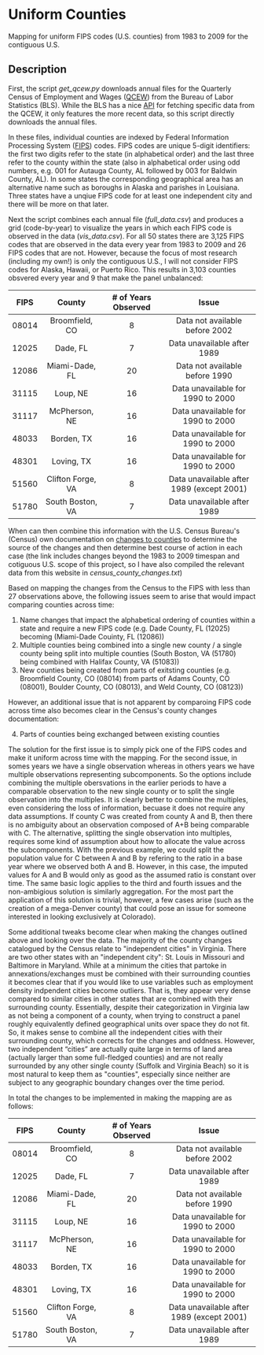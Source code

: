 # Uniform Counties
Mapping for uniform FIPS codes (U.S. counties) from 1983 to 2009 for the contiguous U.S.

## Description

First, the script *get_qcew.py* downloads annual files for the Quarterly Census of Employment and Wages ([QCEW](https://www.bls.gov/cew/downloadable-data-files.htm)) from the Bureau of Labor Statistics (BLS). While the BLS has a nice [API]() for fetching specific data from the QCEW, it only features the more recent data, so this script directly downloads the annual files.

In these files, individual counties are indexed by Federal Information Processing System ([FIPS](https://transition.fcc.gov/oet/info/maps/census/fips/fips.txt)) codes. FIPS codes are unique 5-digit identifiers: the first two digits refer to the state (in alphabetical order) and the last three refer to the county within the state (also in alphabetical order using odd numbers, e.g. 001 for Autauga County, AL followed by 003 for Baldwin County, AL). In some states the corresponding geographical area has an alternative name such as boroughs in Alaska and parishes in Louisiana. Three states have a unqiue FIPS code for at least one independent city and there will be more on that later.

Next the script combines each annual file (*full_data.csv*) and produces a grid (code-by-year) to visualize the years in which each FIPS code is observed in the data (*vis_data.csv*). For all 50 states there are 3,125 FIPS codes that are observed in the data every year from 1983 to 2009 and 26 FIPS codes that are not. However, because the focus of most research (including my own!) is only the contiguous U.S., I will not consider FIPS codes for Alaska, Hawaii, or Puerto Rico. This results in 3,103 counties obsvered every year and 9 that make the panel unbalanced:

| FIPS | County | # of Years Observed | Issue |
| :---: | :---: | :---: | :---: |
| 08014 | Broomfield, CO | 8 | Data not available before 2002 |
| 12025 | Dade, FL | 7 | Data unavailable after 1989 |
| 12086 | Miami-Dade, FL | 20 | Data not available before 1990 |
| 31115 | Loup, NE | 16 | Data unavailable for 1990 to 2000 |
| 31117 | McPherson, NE | 16 | Data unavailable for 1990 to 2000 |
| 48033 | Borden, TX | 16 | Data unavailable for 1990 to 2000 |
| 48301 | Loving, TX | 16 | Data unavailable for 1990 to 2000 |
| 51560 | Clifton Forge, VA	 | 8 | Data unavailable after 1989 (except 2001) |
| 51780 | South Boston, VA | 7 | Data unavailable after 1989 |

When can then combine this information with the U.S. Census Bureau's (Census) own documentation on [changes to counties](https://www.census.gov/programs-surveys/geography/technical-documentation/county-changes.html) to determine the source of the changes and then determine best course of action in each case (the link includes changes beyond the 1983 to 2009 timespan and cotiguous U.S. scope of this project, so I have also compiled the relevant data from this website in *census_county_changes.txt*)

Based on mapping the changes from the Census to the FIPS with less than 27 observations above, the following issues seem to arise that would impact comparing counties across time: 

1. Name changes that impact the alphabetical ordering of counties within a state and require a new FIPS code (e.g. Dade County, FL (12025) becoming (Miami-Dade Couinty, FL (12086))
2. Multiple counties being combined into a single new county / a single county being split into multiple counties (South Boston, VA (51780) being combined with Halifax County, VA (51083))
3. New counties being created from parts of exitsting counties (e.g. Broomfield County, CO (08014) from parts of Adams County, CO (08001), Boulder County, CO (08013), and Weld County, CO (08123))

However, an additional issue that is not apparent by comparoing FIPS code across time also becomes clear in the Census's county changes documentation:

4. Parts of counties being exchanged between existing counties 

The solution for the first issue is to simply pick one of the FIPS codes and make it uniform across time with the mapping. For the second issue, in somes years we have a single observation whereas in others years we have multiple observations representing subcomponents. So the options include combining the multiple obersvations in the earlier periods to have a comparable observation to the new single county or to split the single observation into the multiples. It is clearly better to combine the multiples, even considering the loss of information, becuase it does not require any data assumptions. If county C was created from county A and B, then there is no ambiguity about an observation composed of A+B being comparable with C. The alternative, splitting the single observation into multiples, requires some kind of assumption about how to allocate the value across the subcomponents. With the previous example, we could split the population value for C between A and B by refering to the ratio in a base year where we observed both A and B. However, in this case, the imputed values for A and B would only as good as the assumed ratio is constant over time. The same basic logic applies to the third and fourth issues and the non-ambigious solution is similarly aggregation. For the most part the application of this solution is trivial, however, a few cases arise (such as the creation of a mega-Denver county) that could pose an issue for someone interested in looking exclusively at Colorado). 

Some additional tweaks become clear when making the changes outlined above and looking over the data. The majority of the county changes catalogued by the Census relate to "independent cities" in Virginia. There are two other states with an "independent city": St. Louis in Missouri and Baltimore in Maryland. While at a minimum the cities that partoke in annexations/exchanges must be combined with their surrounding counties it becomes clear that if you would like to use variables such as employment density indpendent cities become outliers. That is, they appear very dense compared to similar cities in other states that are combined with their surrounding county. Essentially, despite their categorization in Virginia law as not being a component of a county, when trying to construct a panel roughly equivalently defined geographical units over space they do not fit. So, it makes sense to combine all the independent cities with their surrounding county, which corrects for the changes and oddness. However, two independent “cities” are actually quite large in terms of land area (actually larger than some full-fledged counties) and are not really surrounded by any other single county (Suffolk and Virginia Beach) so it is most natural to keep them as "counties", especially since neither are subject to any geographic boundary changes over the time period.

In total the changes to be implemented in making the mapping are as follows:

| FIPS | County | # of Years Observed | Issue |
| :---: | :---: | :---: | :---: |
| 08014 | Broomfield, CO | 8 | Data not available before 2002 |
| 12025 | Dade, FL | 7 | Data unavailable after 1989 |
| 12086 | Miami-Dade, FL | 20 | Data not available before 1990 |
| 31115 | Loup, NE | 16 | Data unavailable for 1990 to 2000 |
| 31117 | McPherson, NE | 16 | Data unavailable for 1990 to 2000 |
| 48033 | Borden, TX | 16 | Data unavailable for 1990 to 2000 |
| 48301 | Loving, TX | 16 | Data unavailable for 1990 to 2000 |
| 51560 | Clifton Forge, VA	 | 8 | Data unavailable after 1989 (except 2001) |
| 51780 | South Boston, VA | 7 | Data unavailable after 1989 |

